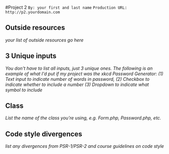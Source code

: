 #Project 2
```By: your first and last name```
```Production URL: http://p2.yourdomain.com```
## Outside resources
*your list of outside resources go here*

## 3 Unique inputs
*You don't have to list all inputs, just 3 unique ones. The following is an example of what I'd put if my project 
was the xkcd Password Generator: (1) Text input to indicate number of words in password, (2) Checkbox to indicate 
whether to include a number (3) Dropdown to indicate what symbol to include*

## Class
*List the name of the class you're using, e.g. Form.php, Password.php, etc.*

## Code style divergences
*list any divergences from PSR-1/PSR-2 and course guidelines on code style*

